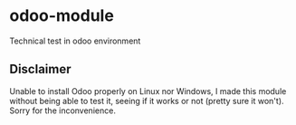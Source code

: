 # odoo-module
Technical test in odoo environment

## Disclaimer

Unable to install Odoo properly on Linux nor Windows, I made this module without being able to test it, seeing if it works or not (pretty sure it won't). Sorry for the inconvenience.